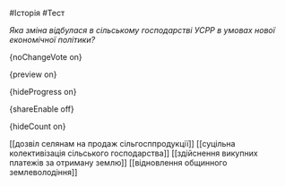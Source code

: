 #Історія #Тест

*Яка зміна відбулася в сільському господарстві УСРР в умовах нової економічної політики?*

{noChangeVote on}

{preview on}

{hideProgress on}

{shareEnable off}

{hideCount on}

[[дозвіл селянам на продаж сільгосппродукції]]
[[суцільна колективізація сільського господарства]]
[[здійснення викупних платежів за отриману землю]]
[[відновлення общинного землеволодіння]]
